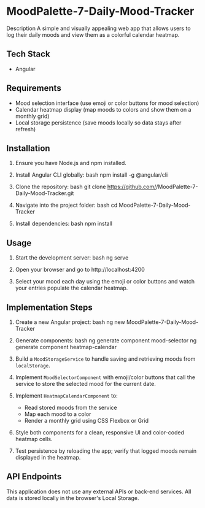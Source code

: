 # MoodPalette-7-Daily-Mood-Tracker

Description
A simple and visually appealing web app that allows users to log their daily moods and view them as a colorful calendar heatmap.

## Tech Stack
- Angular

## Requirements
- Mood selection interface (use emoji or color buttons for mood selection)
- Calendar heatmap display (map moods to colors and show them on a monthly grid)
- Local storage persistence (save moods locally so data stays after refresh)

## Installation
1. Ensure you have Node.js and npm installed.
2. Install Angular CLI globally:
   bash
   npm install -g @angular/cli
   
3. Clone the repository:
   bash
   git clone https://github.com/<your-username>/MoodPalette-7-Daily-Mood-Tracker.git
   
4. Navigate into the project folder:
   bash
   cd MoodPalette-7-Daily-Mood-Tracker
   
5. Install dependencies:
   bash
   npm install
   

## Usage
1. Start the development server:
   bash
   ng serve
   
2. Open your browser and go to http://localhost:4200
3. Select your mood each day using the emoji or color buttons and watch your entries populate the calendar heatmap.

## Implementation Steps
1. Create a new Angular project:
   bash
   ng new MoodPalette-7-Daily-Mood-Tracker
   
2. Generate components:
   bash
   ng generate component mood-selector
   ng generate component heatmap-calendar
   
3. Build a `MoodStorageService` to handle saving and retrieving moods from `localStorage`.
4. Implement `MoodSelectorComponent` with emoji/color buttons that call the service to store the selected mood for the current date.
5. Implement `HeatmapCalendarComponent` to:
   - Read stored moods from the service
   - Map each mood to a color
   - Render a monthly grid using CSS Flexbox or Grid
6. Style both components for a clean, responsive UI and color-coded heatmap cells.
7. Test persistence by reloading the app; verify that logged moods remain displayed in the heatmap.

## API Endpoints
This application does not use any external APIs or back-end services. All data is stored locally in the browser's Local Storage.